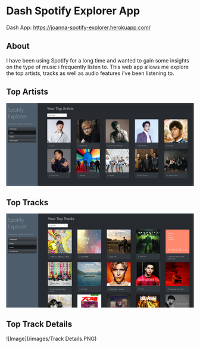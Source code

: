 # Dash Spotify Explorer App
Dash App: https://joanna-spotify-explorer.herokuapp.com/

## About
I have been using Spotify for a long time and wanted to gain some insights on the type of music i frequently listen to. 
This web app allows me explore the top artists, tracks as well as audio features i've been listening to.

## Top Artists
![Image](/images/Artists.PNG)

## Top Tracks
![Image](/images/Tracks.PNG)

## Top Track Details
![Image](/images/Track Details.PNG)
